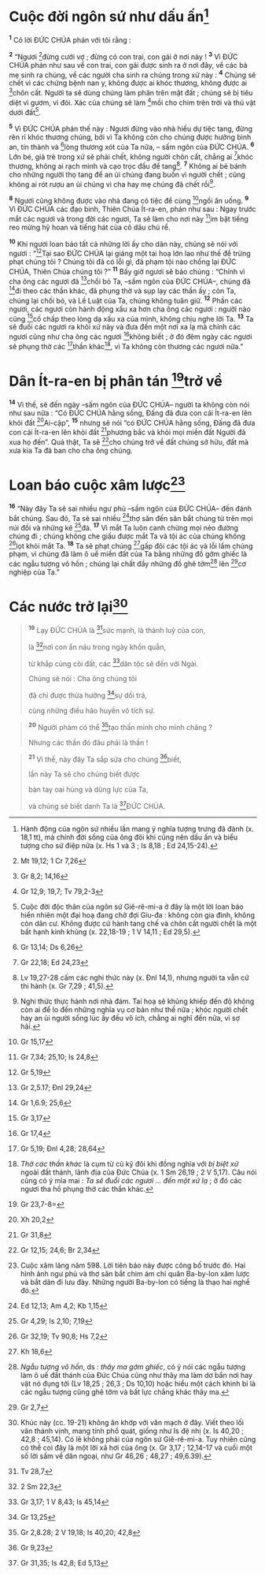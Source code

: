 # Cuộc đời ngôn sứ như dấu ấn[^1]
<sup><b>1</b></sup> Có lời ĐỨC CHÚA phán với tôi rằng :

<sup><b>2</b></sup> “Ngươi [^1*]đừng cưới vợ ; đừng có con trai, con gái ở nơi này ! <sup><b>3</b></sup> Vì ĐỨC CHÚA phán như sau về con trai, con gái được sinh ra ở nơi đây, về các bà mẹ sinh ra chúng, về các người cha sinh ra chúng trong xứ này : <sup><b>4</b></sup> Chúng sẽ chết vì các chứng bệnh nan y, không được ai khóc thương, không được ai [^2*]chôn cất. Người ta sẽ dùng chúng làm phân trên mặt đất ; chúng sẽ bị tiêu diệt vì gươm, vì đói. Xác của chúng sẽ làm [^3*]mồi cho chim trên trời và thú vật dưới đất[^2].

<sup><b>5</b></sup> Vì ĐỨC CHÚA phán thế này : Ngươi đừng vào nhà hiếu dự tiệc tang, đừng rên rỉ khóc thương chúng, bởi vì Ta không còn cho chúng được hưởng bình an, tín thành và [^4*]lòng thương xót của Ta nữa, – sấm ngôn của ĐỨC CHÚA. <sup><b>6</b></sup> Lớn bé, già trẻ trong xứ sẽ phải chết, không người chôn cất, chẳng ai [^5*]khóc thương, không ai rạch mình và cạo trọc đầu để tang[^3]. <sup><b>7</b></sup> Không ai bẻ bánh cho những người thọ tang để an ủi chúng đang buồn vì người chết ; cũng không ai rót rượu an ủi chúng vì cha hay mẹ chúng đã chết rồi[^4].

<sup><b>8</b></sup> Ngươi cũng không được vào nhà đang có tiệc để cùng [^6*]ngồi ăn uống. <sup><b>9</b></sup> Vì ĐỨC CHÚA các đạo binh, Thiên Chúa Ít-ra-en, phán như sau : Ngay trước mắt các ngươi và trong đời các ngươi, Ta sẽ làm cho nơi này [^7*]im bặt tiếng reo mừng hỷ hoan và tiếng hát của cô dâu chú rể.

<sup><b>10</b></sup> Khi ngươi loan báo tất cả những lời ấy cho dân này, chúng sẽ nói với ngươi : “[^8*]Tại sao ĐỨC CHÚA lại giáng một tai hoạ lớn lao như thế để trừng phạt chúng tôi ? Chúng tôi đã có lỗi gì, đã phạm tội nào chống lại ĐỨC CHÚA, Thiên Chúa chúng tôi ?” <sup><b>11</b></sup> Bấy giờ ngươi sẽ bảo chúng : “Chính vì cha ông các ngươi đã [^9*]chối bỏ Ta, –sấm ngôn của ĐỨC CHÚA–, chúng đã [^10*]đi theo các thần khác, đã phụng thờ và sụp lạy các thần ấy ; còn Ta, chúng lại chối bỏ, và Lề Luật của Ta, chúng không tuân giữ. <sup><b>12</b></sup> Phần các ngươi, các ngươi còn hành động xấu xa hơn cha ông các ngươi : người nào cũng [^11*]cố chấp theo lòng dạ xấu xa của mình, không chịu nghe lời Ta. <sup><b>13</b></sup> Ta sẽ đuổi các ngươi ra khỏi xứ này và đưa đến một nơi xa lạ mà chính các ngươi cũng như cha ông các ngươi [^12*]không biết ; ở đó đêm ngày các ngươi sẽ phụng thờ các [^13*]thần khác[^5], vì Ta không còn thương các ngươi nữa.”

# Dân Ít-ra-en bị phân tán [^14*]trở về
<sup><b>14</b></sup> Vì thế, sẽ đến ngày –sấm ngôn của ĐỨC CHÚA– người ta không còn nói như sau nữa : “Có ĐỨC CHÚA hằng sống, Đấng đã đưa con cái Ít-ra-en lên khỏi đất [^15*]Ai-cập”, <sup><b>15</b></sup> nhưng sẽ nói “có ĐỨC CHÚA hằng sống, Đấng đã đưa con cái Ít-ra-en lên khỏi đất [^16*]phương bắc và khỏi mọi miền đất Người đã xua họ đến”. Quả thật, Ta sẽ [^17*]cho chúng trở về đất chúng sở hữu, đất mà xưa kia Ta đã ban cho cha ông chúng.

# Loan báo cuộc xâm lược[^6]
<sup><b>16</b></sup> “Này đây Ta sẽ sai nhiều ngư phủ –sấm ngôn của ĐỨC CHÚA– đến đánh bắt chúng. Sau đó, Ta sẽ sai nhiều [^18*]thợ săn đến săn bắt chúng từ trên mọi núi đồi và những kẽ [^19*]đá. <sup><b>17</b></sup> Vì mắt Ta luôn canh chừng mọi nẻo đường chúng đi ; chúng không che giấu được mắt Ta và tội ác của chúng không [^20*]lọt khỏi mắt Ta. <sup><b>18</b></sup> Ta sẽ phạt chúng [^21*]gấp đôi các tội ác và lỗi lầm chúng phạm, vì chúng đã làm ô uế miền đất của Ta bằng những đồ gớm ghiếc là các ngẫu tượng vô hồn ; chúng lại chất đầy những đồ ghê tởm[^7] lên [^22*]cơ nghiệp của Ta.”

# Các nước trở lại[^8]

> <sup><b>19</b></sup> Lạy ĐỨC CHÚA là [^23*]sức mạnh, là thành luỹ của con,
> 
> là [^24*]nơi con ẩn náu trong ngày khốn quẫn,
> 
> từ khắp cùng cõi đất, các [^25*]dân tộc sẽ đến với Ngài.
> 
> Chúng sẽ nói : Cha ông chúng tôi
> 
> đã chỉ được thừa hưởng [^26*]sự dối trá,
> 
> cùng những điều hão huyền vô tích sự.
>


> <sup><b>20</b></sup> Người phàm có thể [^27*]tạo thần minh cho mình chăng ?
> 
> Nhưng các thần đó đâu phải là thần !
>


> <sup><b>21</b></sup> Vì thế, này đây Ta sắp sửa cho chúng [^28*]biết,
> 
> lần này Ta sẽ cho chúng biết được
> 
> bàn tay oai hùng và dũng lực của Ta,
> 
> và chúng sẽ biết danh Ta là [^29*]ĐỨC CHÚA.
>

[^1]: Hành động của ngôn sứ nhiều lần mang ý nghĩa tượng trưng đã đành (x. 18,1 tt), mà chính đời sống của ông đôi khi cũng nên dấu ấn và biểu tượng cho sứ điệp nữa (x. Hs 1 và 3 ; Is 8,18 ; Ed 24,15-24).
[^2]: Cuộc đời độc thân của ngôn sứ Giê-rê-mi-a ở đây là một lời loan báo hiển nhiên một đại hoạ đang chờ đợi Giu-đa : không còn gia đình, không còn dân cư. Không được cử hành tang chế và chôn cất người chết là một bất hạnh kinh khủng (x. 22,18-19 ; 1 V 14,11 ; Ed 29,5).
[^3]: Lv 19,27-28 cấm các nghi thức này (x. Đnl 14,1), nhưng người ta vẫn cứ thi hành (x. Gr 7,29 ; 41,5).
[^4]: Nghi thức thực hành nơi nhà đám. Tai hoạ sẽ khủng khiếp đến độ không còn ai để lo đến những nghĩa vụ cơ bản như thế nữa ; khóc người chết hay an ủi người sống lúc ấy đều vô ích, chẳng ai nghĩ đến nữa, vì sợ hãi.
[^5]: <i>Thờ các thần khác</i> là cụm từ cũ kỹ đôi khi đồng nghĩa với <i>bị biệt xứ</i> ngoài đất thánh, lãnh địa của Đức Chúa (x. 1 Sm 26,19 ; 2 V 5,17). Câu nói cũng có ý mỉa mai : <i>Ta sẽ đuổi các ngươi ... đến một xứ lạ</i> ; ở đó các ngươi tha hồ phụng thờ các thần khác.
[^6]: Cuộc xâm lăng năm 598. Lời tiên báo này được công bố trước đó. Hai hình ảnh ngư phủ và thợ săn bắt chim ám chỉ quân Ba-by-lon xâm lược và bắt dân đi lưu đày. Những người Ba-by-lon có tiếng là thạo hai nghề đó.
[^7]: <i>Ngẫu tượng vô hồn</i>, ds : <i>thây ma gớm ghiếc</i>, có ý nói các ngẫu tượng làm ô uế đất thánh của Đức Chúa cũng như thây ma làm dơ bẩn nơi hay vật nó đụng tới (Lv 18,25 ; 26,3 ; Ds 10,10) hoặc hiểu một cách khinh bỉ là các ngẫu tượng cũng ghê tởm và bất lực chẳng khác thây ma.
[^8]: Khúc này (cc. 19-21) không ăn khớp với văn mạch ở đây. Viết theo lối văn thánh vịnh, mang tính phổ quát, giống như Is đệ nhị (x. Is 40,20 ; 42,8 ; 45,14). Có lẽ không phải của ngôn sứ Giê-rê-mi-a. Tuy nhiên cũng có thể coi đây là một lời xả hơi của ông (x. Gr 3,17 ; 12,14-17 và cuối một số lời sấm về dân ngoại, như Gr 46,26 ; 48,27 ; 49,6.39).
[^1*]: Mt 19,12; 1 Cr 7,26
[^2*]: Gr 8,2; 14,16
[^3*]: Gr 12,9; 19,7; Tv 79,2-3
[^4*]: Gr 13,14; Ds 6,26
[^5*]: Gr 22,18; Ed 24,23
[^6*]: Gr 15,17
[^7*]: Gr 7,34; 25,10; Is 24,8
[^8*]: Gr 5,19
[^9*]: Gr 2,5.17; Đnl 29,24
[^10*]: Gr 1,6.9; 25,6
[^11*]: Gr 3,17
[^12*]: Gr 17,4
[^13*]: Gr 5,19; Đnl 4,28; 28,64
[^14*]: Gr 23,7-8=
[^15*]: Xh 20,2
[^16*]: Gr 31,8
[^17*]: Gr 12,15; 24,6; Br 2,34
[^18*]: Ed 12,13; Am 4,2; Kb 1,15
[^19*]: Gr 4,29; Is 2,10; 7,19
[^20*]: Gr 32,19; Tv 90,8; Hs 7,2
[^21*]: Kh 18,6
[^22*]: Gr 2,7
[^23*]: Tv 28,7
[^24*]: 2 Sm 22,3
[^25*]: Gr 3,17; 1 V 8,43; Is 45,14
[^26*]: Gr 13,25
[^27*]: Gr 2,8.28; 2 V 19,18; Is 40,20; 42,8
[^28*]: Gr 9,23
[^29*]: Gr 31,35; Is 42,8; Ed 5,13
